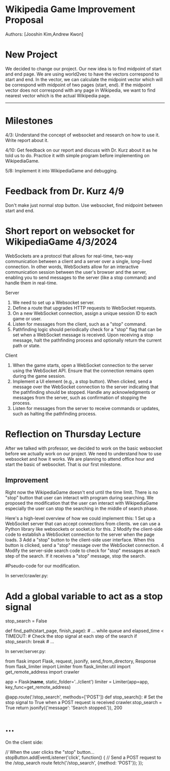 # Wikipedia Game Improvement Proposal

Authors: [Jooshin Kim,Andrew Kwon]

# New Project 
We decided to change our project. 
Our new idea is to find midpoint of start and end page. 
We are using world2vec to have the vectors correspond to start and end. In the vector, we can calculate the midpoint vector which will be correspond with midpoint of two pages (start, end).
If the midpoint vector does not correspond with any page in Wikipedia, we want to find nearest vector which is the actual Wikipedia page.

-----------------------------------------------------------------------------------------------------------------------------------------------------------------

# Milestones
4/3: Understand the concept of websocket and research on how to use it. Write report about it.

4/10: Get feedback on our report and discuss with Dr. Kurz about it as he told us to do. Practice it with simple program before implementing on WikipediaGame.

5/8: Implement it into WikipediaGame and debugging.

# Feedback from Dr. Kurz 4/9
Don't make just normal stop button.
Use websocket, find midpoint between start and end.

# Short report on websocket for WikipediaGame 4/3/2024
WebSockets are a protocol that allows for real-time, two-way communication between a client and a server over a single, long-lived connection.
In other words, WebSockets allow for an interactive communication session between the user's browser and the server, enabling you to send messages to the server (like a stop command) and handle them in real-time.

Server
1. We need to set up a Websocket server.
2. Define a route that upgrades HTTP requests to WebSocket requests.
3. On a new WebSocket connection, assign a unique session ID to each game or user.
4. Listen for messages from the client, such as a "stop" command.
5. Pathfinding logic should periodically check for a "stop" flag that can be set when a WebSocket message is received. Upon receiving a stop message, halt the pathfinding process and optionally return the current path or state.

Client
1. When the game starts, open a WebSocket connection to the server using the WebSocket API. Ensure that the connection remains open during the game session.
2. Implement a UI element (e.g., a stop button). When clicked, send a message over the WebSocket connection to the server indicating that the pathfinding should be stopped.
Handle any acknowledgments or messages from the server, such as confirmation of stopping the process.
3. Listen for messages from the server to receive commands or updates, such as halting the pathfinding process.

# Reflection on Thursday Lecture
After we talked with professor, we decided to work on the basic websocket before we actually work on our project.
We need to understand how to use websocket and how it works. We are planning to attend office hour and start the basic of websocket. That is our first milestone.

## Improvement

Right now the WikipediaGame doesn't end until the time limit. There is no "stop" button that user can interact with program during searching.
We proposed the modification that the user can interact with WikipediaGame especially the user can stop the searching in the middle of search phase.

Here's a high-level overview of how we could implement this:
 1 Set up a WebSocket server that can accept connections from clients. we can use a Python library like websockets or
   socket.io for this.
 2 Modify the client-side code to establish a WebSocket connection to the server when the page loads.
 3 Add a "stop" button to the client-side user interface. When this button is clicked, send a "stop" message over the
   WebSocket connection.
 4 Modify the server-side search code to check for "stop" messages at each step of the search. If it receives a "stop"
   message, stop the search.

#Pseudo-code for our modification.

In server/crawler.py:

 # Add a global variable to act as a stop signal
 stop_search = False

 def find_path(start_page, finish_page):
     # ...
     while queue and elapsed_time < TIMEOUT:
         # Check the stop signal at each step of the search
         if stop_search:
             break
         # ...


In server/server.py:

 from flask import Flask, request, jsonify, send_from_directory, Response
 from flask_limiter import Limiter
 from flask_limiter.util import get_remote_address
 import crawler

 app = Flask(__name__, static_folder='../client')
 limiter = Limiter(app=app, key_func=get_remote_address)

 @app.route('/stop_search', methods=['POST'])
 def stop_search():
     # Set the stop signal to True when a POST request is received
     crawler.stop_search = True
     return jsonify({'message': 'Search stopped.'}), 200

 # ...


On the client side:

 // When the user clicks the "stop" button...
 stopButton.addEventListener('click', function() {
     // Send a POST request to the /stop_search route
     fetch('/stop_search', {method: 'POST'});
 });